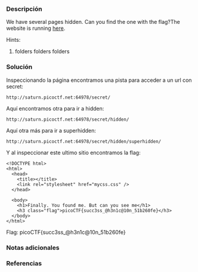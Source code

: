 ### Descripción
We have several pages hidden. Can you find the one with the flag?The website is running [here](http://saturn.picoctf.net:64978/).

Hints:
1. folders folders folders
### Solución
Inspeccionando la página encontramos una pista para acceder a un url con secret:

```
http://saturn.picoctf.net:64978/secret/
```

Aquí encontramos otra para  ir a hidden:
```
http://saturn.picoctf.net:64978/secret/hidden/
```

Aquí otra más para ir a superhidden:

```
http://saturn.picoctf.net:64978/secret/hidden/superhidden/
```

Y al inspeccionar este ultimo sitio encontramos la flag: 
```
<!DOCTYPE html>
<html>
  <head>
    <title></title>
    <link rel="stylesheet" href="mycss.css" />
  </head>

  <body>
    <h1>Finally. You found me. But can you see me</h1>
    <h3 class="flag">picoCTF{succ3ss_@h3n1c@10n_51b260fe}</h3>
  </body>
</html>
```

Flag:
picoCTF{succ3ss_@h3n1c@10n_51b260fe}

### Notas adicionales


### Referencias

